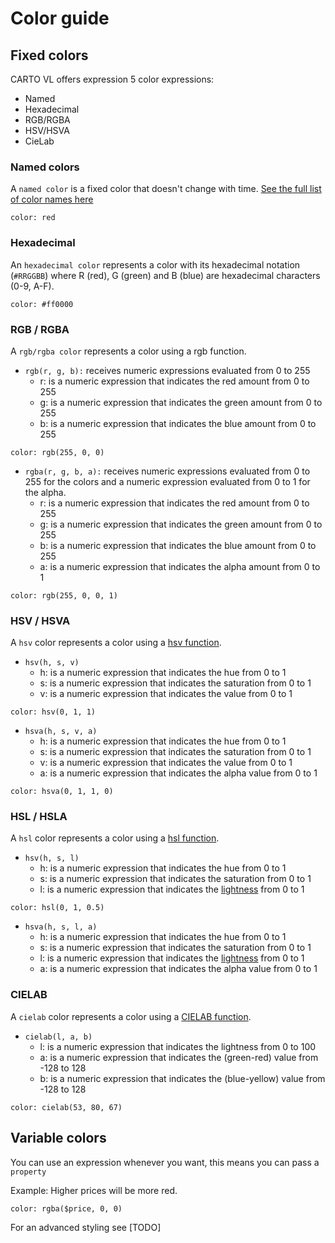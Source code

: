 # Color guide

## Fixed colors
CARTO VL offers expression 5 color expressions:

- Named
- Hexadecimal
- RGB/RGBA
- HSV/HSVA
- CieLab

### Named colors
A `named color` is a fixed color that doesn't change with time. [See the full list of color names here](https://developer.mozilla.org/en-US/docs/Web/CSS/color_value#colors_table)

```
color: red
```

### Hexadecimal
An `hexadecimal color` represents a color with its hexadecimal notation (`#RRGGBB`) where R (red), G (green) and B (blue) are hexadecimal characters (0-9, A-F).

```
color: #ff0000
```

### RGB / RGBA
A `rgb/rgba color` represents a color using a rgb function.

- `rgb(r, g, b):` receives numeric expressions evaluated from 0 to 255 
    - r: is a numeric expression that indicates the red amount from 0 to 255
    - g: is a numeric expression that indicates the green amount from 0 to 255
    - b: is a numeric expression that indicates the blue amount from 0 to 255

```
color: rgb(255, 0, 0)
```

- `rgba(r, g, b, a):` receives numeric expressions evaluated from 0 to 255 for the colors and a numeric expression evaluated from 0 to 1 for the alpha.
    - r: is a numeric expression that indicates the red amount from 0 to 255
    - g: is a numeric expression that indicates the green amount from 0 to 255
    - b: is a numeric expression that indicates the blue amount from 0 to 255
    - a: is a numeric expression that indicates the alpha amount from 0 to 1

```
color: rgb(255, 0, 0, 1)
```

### HSV / HSVA
A `hsv` color represents a color using a [hsv function](https://en.wikipedia.org/wiki/HSL_and_HSV).

- `hsv(h, s, v)`
    - h: is a numeric expression that indicates the hue from 0 to 1
    - s: is a numeric expression that indicates the saturation from 0 to 1
    - v: is a numeric expression that indicates the value from 0 to 1

```
color: hsv(0, 1, 1)
```

- `hsva(h, s, v, a)`
    - h: is a numeric expression that indicates the hue from 0 to 1
    - s: is a numeric expression that indicates the saturation from 0 to 1
    - v: is a numeric expression that indicates the value from 0 to 1
    - a: is a numeric expression that indicates the alpha value from 0 to 1

```
color: hsva(0, 1, 1, 0)
```

### HSL / HSLA
A `hsl` color represents a color using a [hsl function](https://en.wikipedia.org/wiki/HSL_and_HSV).

- `hsv(h, s, l)`
    - h: is a numeric expression that indicates the hue from 0 to 1
    - s: is a numeric expression that indicates the saturation from 0 to 1
    - l: is a numeric expression that indicates the [lightness](https://en.wikipedia.org/wiki/HSL_and_HSV#Lightness) from 0 to 1

```
color: hsl(0, 1, 0.5)
```

- `hsva(h, s, l, a)`
    - h: is a numeric expression that indicates the hue from 0 to 1
    - s: is a numeric expression that indicates the saturation from 0 to 1
    - l: is a numeric expression that indicates the [lightness](https://en.wikipedia.org/wiki/HSL_and_HSV#Lightness) from 0 to 1
    - a: is a numeric expression that indicates the alpha value from 0 to 1

### CIELAB
A `cielab` color represents a color using a [CIELAB function](https://en.wikipedia.org/wiki/Lab_color_space#CIELAB).

- `cielab(l, a, b)`
    - l: is a numeric expression that indicates the lightness from 0 to 100
    - a: is a numeric expression that indicates the (green-red) value from -128 to 128
    - b: is a numeric expression that indicates the (blue-yellow) value from -128 to 128

```
color: cielab(53, 80, 67)
```



## Variable colors

You can use an expression whenever you want, this means you can pass a `property` 

Example: Higher prices will be more red.

```
color: rgba($price, 0, 0)
```

For an advanced styling see [TODO]

